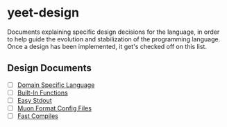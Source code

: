 # yeet-design
Documents explaining specific design decisions for the language, in order to help guide the evolution and stabilization of the programming language.  Once a design has been implemented, it get's checked off on this list.

## Design Documents
- [ ] [Domain Specific Language](domain-specific-language.md)
- [ ] [Built-In Functions](functions.md)
- [ ] [Easy Stdout](easy-stdout.md)
- [ ] [Muon Format Config Files](muon.md)
- [ ] [Fast Compiles](fast-compiles.md)
